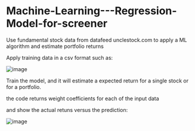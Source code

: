 # Machine-Learning---Regression-Model-for-screener
Use fundamental stock data from datafeed unclestock.com to apply a ML algorithm and estimate portfolio returns

Apply training data in a csv format such as:

![image](https://user-images.githubusercontent.com/78446548/109010868-9caf7c00-76b0-11eb-953b-4c7539d63c0f.png)

Train the model, and it will estimate a expected return for a single stock or for a portfolio.

the code returns weight coefficients for each of the input data

and show the actual retuns versus the prediction:

![image](https://user-images.githubusercontent.com/78446548/109011090-d97b7300-76b0-11eb-8946-71c6629ff51b.png)

